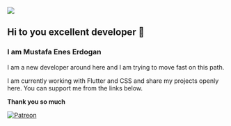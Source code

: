 ![](https://media.giphy.com/media/mi6DsSSNKDbUY/giphy.gif)

## Hi to you excellent developer 👋

### I am Mustafa Enes Erdogan
I am a new developer around here and I am trying to move fast on this path.

I am currently working with Flutter and CSS and share my projects openly here. You can support me from the links below.

**Thank you so much**

[![Patreon](https://i.hizliresim.com/44qZRa.jpg "Patreon")](https://www.patreon.com/m_eneserdogan "Patreon")
